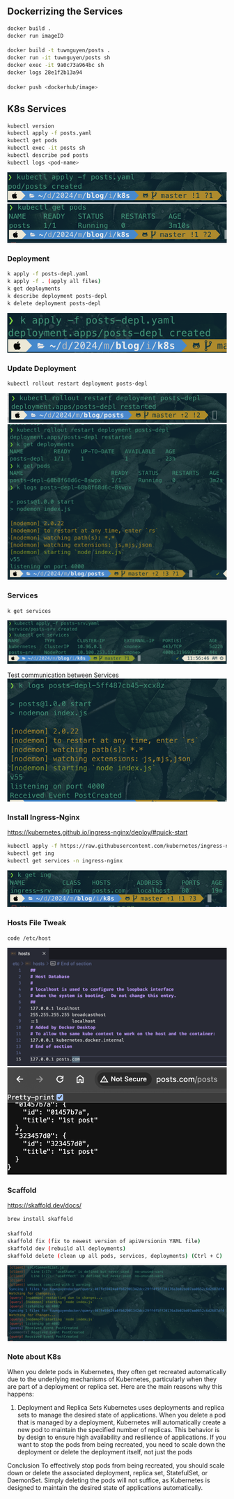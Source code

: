 ## Dockerrizing the Services
```bash
docker build .
docker run imageID

docker build -t tuwnguyen/posts .
docker run -it tuwnguyen/posts sh
docker exec -it 9a0c73a964bc sh
docker logs 28e1f2b13a94

docker push <dockerhub/image>
```

## K8s Services
```bash
kubectl version
kubectl apply -f posts.yaml
kubectl get pods
kubectl exec -it posts sh
kubectl describe pod posts
kubectl logs <pod-name>
```
![alt text](README_IMG/image.png)
![alt text](README_IMG/image1.png)

### Deployment
```bash
k apply -f posts-depl.yaml 
k apply -f . (apply all files)
k get deployments
k describe deployment posts-depl
k delete deployment posts-depl


```
![alt text](README_IMG/image2.png)

### Update Deployment
```bash
kubectl rollout restart deployment posts-depl
```
![alt text](README_IMG/image3.png)
![alt text](README_IMG/image4.png)

### Services
```bash
k get services
```
![alt text](README_IMG/image5.png)


Test communication between Services
![alt text](README_IMG/image6.png)


### Install Ingress-Nginx

https://kubernetes.github.io/ingress-nginx/deploy/#quick-start
```bash
kubectl apply -f https://raw.githubusercontent.com/kubernetes/ingress-nginx/controller-v1.10.1/deploy/static/provider/cloud/deploy.yaml
kubectl get ing
kubectl get services -n ingress-nginx

```
![alt text](README_IMG/image9.png)

### Hosts File Tweak
```bash
code /etc/host
```
![alt text](README_IMG/image7.png)
![alt text](README_IMG/image8.png)


### Scaffold

https://skaffold.dev/docs/
```bash
brew install skaffold

skaffold
skaffold fix (fix to newest version of apiVersionin YAML file)
skaffold dev (rebuild all deployments)
skaffold delete (clean up all pods, services, deployments) (Ctrl + C)

```
![alt text](README_IMG/image10.png)

### Note about K8s
When you delete pods in Kubernetes, they often get recreated automatically due to the underlying mechanisms of Kubernetes, particularly when they are part of a deployment or replica set. Here are the main reasons why this happens:

1. Deployment and Replica Sets
Kubernetes uses deployments and replica sets to manage the desired state of applications. When you delete a pod that is managed by a deployment, Kubernetes will automatically create a new pod to maintain the specified number of replicas. This behavior is by design to ensure high availability and resilience of applications. If you want to stop the pods from being recreated, you need to scale down the deployment or delete the deployment itself, not just the pods

Conclusion
To effectively stop pods from being recreated, you should scale down or delete the associated deployment, replica set, StatefulSet, or DaemonSet. Simply deleting the pods will not suffice, as Kubernetes is designed to maintain the desired state of applications automatically.